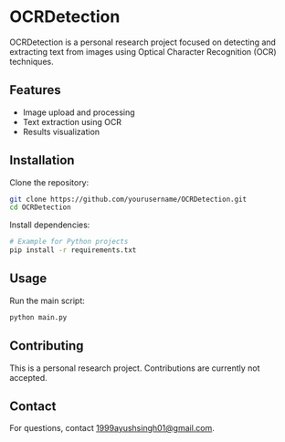# OCRDetection

OCRDetection is a personal research project focused on detecting and extracting text from images using Optical Character Recognition (OCR) techniques.

## Features

- Image upload and processing
- Text extraction using OCR
- Results visualization

## Installation

Clone the repository:
```bash
git clone https://github.com/yourusername/OCRDetection.git
cd OCRDetection
```

Install dependencies:
```bash
# Example for Python projects
pip install -r requirements.txt
```

## Usage

Run the main script:
```bash
python main.py
```

## Contributing

This is a personal research project. Contributions are currently not accepted.

## Contact

For questions, contact [1999ayushsingh01@gmail.com](mailto:1999ayushsingh01@gmail.com).
